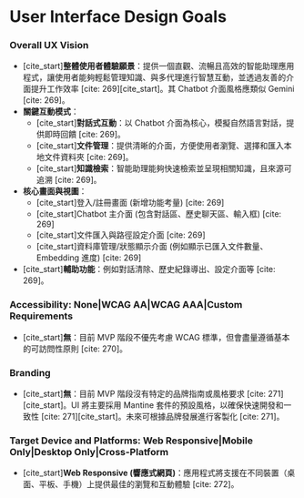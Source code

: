 # User Interface Design Goals

### Overall UX Vision

* [cite_start]**整體使用者體驗願景**：提供一個直觀、流暢且高效的智能助理應用程式，讓使用者能夠輕鬆管理知識、與多代理進行智慧互動，並透過友善的介面提升工作效率 [cite: 269][cite_start]。其 Chatbot 介面風格應類似 Gemini [cite: 269]。
* **關鍵互動模式**：
    * [cite_start]**對話式互動**：以 Chatbot 介面為核心，模擬自然語言對話，提供即時回饋 [cite: 269]。
    * [cite_start]**文件管理**：提供清晰的介面，方便使用者瀏覽、選擇和匯入本地文件資料夾 [cite: 269]。
    * [cite_start]**知識檢索**：智能助理能夠快速檢索並呈現相關知識，且來源可追溯 [cite: 269]。
* **核心畫面與視圖**：
    * [cite_start]登入/註冊畫面 (新增功能考量) [cite: 269]
    * [cite_start]Chatbot 主介面 (包含對話區、歷史聊天區、輸入框) [cite: 269]
    * [cite_start]文件匯入與路徑設定介面 [cite: 269]
    * [cite_start]資料庫管理/狀態顯示介面 (例如顯示已匯入文件數量、Embedding 進度) [cite: 269]
* [cite_start]**輔助功能**：例如對話清除、歷史紀錄導出、設定介面等 [cite: 269]。

### Accessibility: None|WCAG AA|WCAG AAA|Custom Requirements

* [cite_start]**無**：目前 MVP 階段不優先考慮 WCAG 標準，但會盡量遵循基本的可訪問性原則 [cite: 270]。

### Branding

* [cite_start]**無**：目前 MVP 階段沒有特定的品牌指南或風格要求 [cite: 271][cite_start]。UI 將主要採用 Mantine 套件的預設風格，以確保快速開發和一致性 [cite: 271][cite_start]。未來可根據品牌發展進行客製化 [cite: 271]。

### Target Device and Platforms: Web Responsive|Mobile Only|Desktop Only|Cross-Platform

* [cite_start]**Web Responsive (響應式網頁)**：應用程式將支援在不同裝置（桌面、平板、手機）上提供最佳的瀏覽和互動體驗 [cite: 272]。
